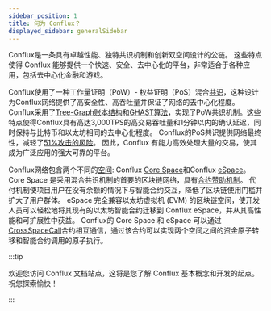 ```yaml
---
sidebar_position: 1
title: 何为 Conflux？
displayed_sidebar: generalSidebar
---
```


Conflux是一条具有卓越性能、独特共识机制和创新双空间设计的公链。 这些特点使得 Conflux 能够提供一个快速、安全、去中心化的平台，非常适合于各种应用，包括去中心化金融和游戏。

Conflux使用了一种工作量证明（PoW）- 权益证明（PoS）混合[共识](./consensus-mechanisms/consensus-mechanisms.md)，这种设计为Conflux网络提供了高安全性、高吞吐量并保证了网络的去中心化程度。 Conflux采用了[Tree-Graph账本结构](./consensus-mechanisms/proof-of-work/tree-graph.md)和[GHAST算法](./consensus-mechanisms/proof-of-work/ghast.md)，实现了PoW共识机制。这些特点使得Conflux具有高达3,000TPS的高交易吞吐量和1分钟以内的确认延迟，同时保持与比特币和以太坊相同的去中心化程度。 Conflux的PoS共识提供网络最终性，减轻了[51%攻击的风险](./consensus-mechanisms/proof-of-stake/why-pos.md)。 因此，Conflux 有能力高效处理大量的交易，使其成为广泛应用的强大可靠的平台。

Conflux网络包含两个不同的[空间](./spaces.md): Conflux [Core Space](../../core/Overview.md)和Conflux [eSpace](../../espace/build/cip90.md)。 Core Space 是采用混合共识机制的首要的区块链网络，具有[合约赞助机制](../../core/core-space-basics/internal-contracts/sponsor-whitelist-control.md)。 代付机制使项目用户在没有余额的情况下与智能合约交互，降低了区块链使用门槛并扩大了用户群体。 eSpace 完全兼容以太坊虚拟机 (EVM) 的区块链空间，使开发人员可以轻松地将其现有的以太坊智能合约迁移到 Conflux eSpace，并从其高性能和可扩展性中获益。 Conflux的 Core Space 和 eSpace 可以通过[CrossSpaceCall](../../core/core-space-basics/internal-contracts/crossSpaceCall.md)合约相互通信，通过该合约可以实现两个空间之间的资金原子转移和智能合约调用的原子执行。

:::tip

欢迎您访问 Conflux 文档站点，这将是您了解 Conflux 基本概念和开发的起点。 祝您探索愉快！

:::
